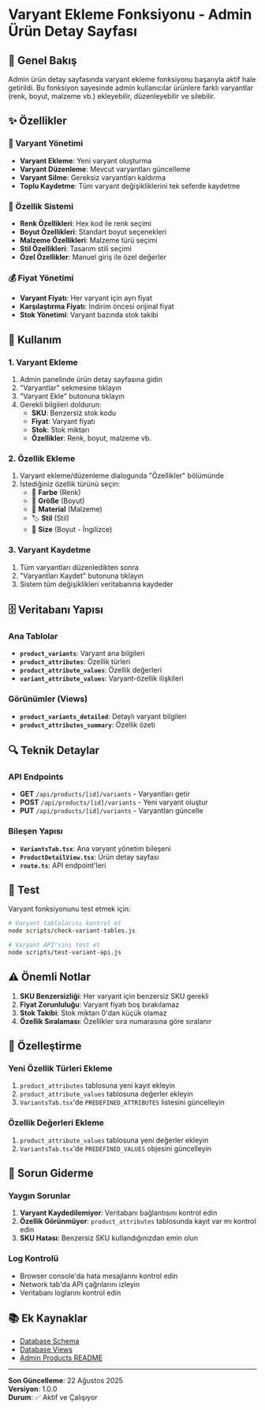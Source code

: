 # Varyant Ekleme Fonksiyonu - Admin Ürün Detay Sayfası

## 🎯 Genel Bakış

Admin ürün detay sayfasında varyant ekleme fonksiyonu başarıyla aktif hale getirildi. Bu fonksiyon sayesinde admin kullanıcılar ürünlere farklı varyantlar (renk, boyut, malzeme vb.) ekleyebilir, düzenleyebilir ve silebilir.

## ✨ Özellikler

### 🔧 Varyant Yönetimi
- **Varyant Ekleme**: Yeni varyant oluşturma
- **Varyant Düzenleme**: Mevcut varyantları güncelleme
- **Varyant Silme**: Gereksiz varyantları kaldırma
- **Toplu Kaydetme**: Tüm varyant değişikliklerini tek seferde kaydetme

### 🎨 Özellik Sistemi
- **Renk Özellikleri**: Hex kod ile renk seçimi
- **Boyut Özellikleri**: Standart boyut seçenekleri
- **Malzeme Özellikleri**: Malzeme türü seçimi
- **Stil Özellikleri**: Tasarım stili seçimi
- **Özel Özellikler**: Manuel giriş ile özel değerler

### 💰 Fiyat Yönetimi
- **Varyant Fiyatı**: Her varyant için ayrı fiyat
- **Karşılaştırma Fiyatı**: İndirim öncesi orijinal fiyat
- **Stok Yönetimi**: Varyant bazında stok takibi

## 🚀 Kullanım

### 1. Varyant Ekleme
1. Admin panelinde ürün detay sayfasına gidin
2. "Varyantlar" sekmesine tıklayın
3. "Varyant Ekle" butonuna tıklayın
4. Gerekli bilgileri doldurun:
   - **SKU**: Benzersiz stok kodu
   - **Fiyat**: Varyant fiyatı
   - **Stok**: Stok miktarı
   - **Özellikler**: Renk, boyut, malzeme vb.

### 2. Özellik Ekleme
1. Varyant ekleme/düzenleme dialogunda "Özellikler" bölümünde
2. İstediğiniz özellik türünü seçin:
   - 🎨 **Farbe** (Renk)
   - 📏 **Größe** (Boyut)
   - 🔨 **Material** (Malzeme)
   - 🏷️ **Stil** (Stil)
   - 📐 **Size** (Boyut - İngilizce)

### 3. Varyant Kaydetme
1. Tüm varyantları düzenledikten sonra
2. "Varyantları Kaydet" butonuna tıklayın
3. Sistem tüm değişiklikleri veritabanına kaydeder

## 🗄️ Veritabanı Yapısı

### Ana Tablolar
- **`product_variants`**: Varyant ana bilgileri
- **`product_attributes`**: Özellik türleri
- **`product_attribute_values`**: Özellik değerleri
- **`variant_attribute_values`**: Varyant-özellik ilişkileri

### Görünümler (Views)
- **`product_variants_detailed`**: Detaylı varyant bilgileri
- **`product_attributes_summary`**: Özellik özeti

## 🔍 Teknik Detaylar

### API Endpoints
- **GET** `/api/products/[id]/variants` - Varyantları getir
- **POST** `/api/products/[id]/variants` - Yeni varyant oluştur
- **PUT** `/api/products/[id]/variants` - Varyantları güncelle

### Bileşen Yapısı
- **`VariantsTab.tsx`**: Ana varyant yönetim bileşeni
- **`ProductDetailView.tsx`**: Ürün detay sayfası
- **`route.ts`**: API endpoint'leri

## 🧪 Test

Varyant fonksiyonunu test etmek için:

```bash
# Varyant tablolarını kontrol et
node scripts/check-variant-tables.js

# Varyant API'sini test et
node scripts/test-variant-api.js
```

## ⚠️ Önemli Notlar

1. **SKU Benzersizliği**: Her varyant için benzersiz SKU gerekli
2. **Fiyat Zorunluluğu**: Varyant fiyatı boş bırakılamaz
3. **Stok Takibi**: Stok miktarı 0'dan küçük olamaz
4. **Özellik Sıralaması**: Özellikler sıra numarasına göre sıralanır

## 🎨 Özelleştirme

### Yeni Özellik Türleri Ekleme
1. `product_attributes` tablosuna yeni kayıt ekleyin
2. `product_attribute_values` tablosuna değerler ekleyin
3. `VariantsTab.tsx`'de `PREDEFINED_ATTRIBUTES` listesini güncelleyin

### Özellik Değerleri Ekleme
1. `product_attribute_values` tablosuna yeni değerler ekleyin
2. `VariantsTab.tsx`'de `PREDEFINED_VALUES` objesini güncelleyin

## 🔧 Sorun Giderme

### Yaygın Sorunlar
1. **Varyant Kaydedilemiyor**: Veritabanı bağlantısını kontrol edin
2. **Özellik Görünmüyor**: `product_attributes` tablosunda kayıt var mı kontrol edin
3. **SKU Hatası**: Benzersiz SKU kullandığınızdan emin olun

### Log Kontrolü
- Browser console'da hata mesajlarını kontrol edin
- Network tab'da API çağrılarını izleyin
- Veritabanı loglarını kontrol edin

## 📚 Ek Kaynaklar

- [Database Schema](./docs/database-schema.md)
- [Database Views](./docs/database-views.md)
- [Admin Products README](./ADMIN_PRODUCTS_README.md)

---

**Son Güncelleme**: 22 Ağustos 2025  
**Versiyon**: 1.0.0  
**Durum**: ✅ Aktif ve Çalışıyor
